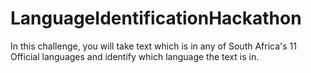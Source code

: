 # LanguageIdentificationHackathon
In this challenge, you will take text which is in any of South Africa's 11 Official languages and identify which language the text is in. 
